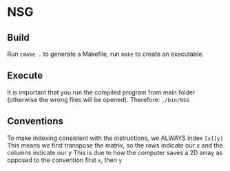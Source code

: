 # NSG

## Build
Run `cmake .` to generate a Makefile, run `make` to create an executable.

## Execute
It is important that you run the compiled program from main folder (otherwise the wrong files will be opened).
Therefore: `./bin/NSG`

## Conventions
To make indexing consistent with the instructions, we ALWAYS index `[x][y]`
This means we first transpose the matrix, so the rows indicate our x and the columns indicate our y
This is due to how the computer saves a 2D array as opposed to the convention first `x`, then `y`